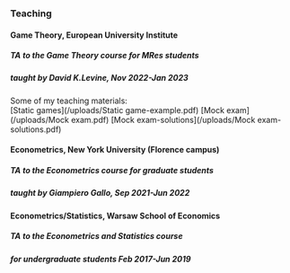 
### Teaching


#### **Game Theory**, European University Institute  
##### TA to the Game Theory course for MRes students 
##### taught by David K.Levine, Nov 2022-Jan 2023  
Some of my teaching materials:  
[Static games](/uploads/Static game-example.pdf)
[Mock exam](/uploads/Mock exam.pdf)
[Mock exam-solutions](/uploads/Mock exam-solutions.pdf)

#### **Econometrics**, New York University (Florence campus)  
##### TA to the Econometrics course for graduate students 
##### taught by Giampiero Gallo, Sep 2021-Jun 2022

#### **Econometrics/Statistics**, Warsaw School of Economics  
##### TA to the Econometrics and Statistics course 
##### for undergraduate students Feb 2017-Jun 2019
